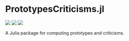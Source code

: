 # PrototypesCriticisms.jl

[![][action-img]][action-url]
[![][docs-img]][docs-url]
[![][codecov-img]][codecov-url]

[action-img]: https://github.com/laschuet/PrototypesCriticisms.jl/actions/workflows/CI.yml/badge.svg?branch=main
[action-url]: https://github.com/laschuet/PrototypesCriticisms.jl/actions/workflows/CI.yml?query=branch%3Amain
[docs-img]: https://img.shields.io/badge/docs-stable-blue.svg
[docs-url]: https://laschuet.github.io/PrototypesCriticisms.jl/stable
[codecov-img]: https://codecov.io/gh/laschuet/PrototypesCriticisms.jl/branch/main/graph/badge.svg
[codecov-url]: https://codecov.io/gh/laschuet/PrototypesCriticisms.jl

A Julia package for computing prototypes and criticisms.
